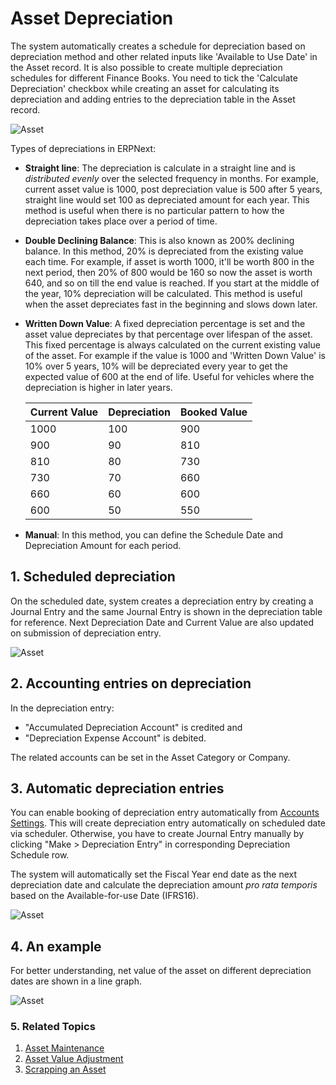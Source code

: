 <!-- add breadcrumbs -->
# Asset Depreciation

The system automatically creates a schedule for depreciation based on depreciation method and other related inputs like 'Available to Use Date' in the Asset record. It is also possible to create multiple depreciation schedules for different Finance Books. You need to tick the 'Calculate Depreciation' checkbox while creating an asset for calculating its depreciation and adding entries to the depreciation table in the Asset record.

<img class="screenshot" alt="Asset" src="{{docs_base_url}}/assets/img/asset/depreciation-schedule.png">

Types of depreciations in ERPNext:

* **Straight line**: The depreciation is calculate in a straight line and is _distributed evenly_ over the selected frequency in months. For example, current asset value is 1000, post depreciation value is 500 after 5 years, straight line would set 100 as depreciated amount for each year. This method is useful when there is no particular pattern to how the depreciation takes place over a period of time.

* **Double Declining Balance**: This is also known as 200% declining balance. In this method, 20% is depreciated from the existing value each time. For example, if asset is worth 1000, it'll be worth 800 in the next period, then 20% of 800 would be 160 so now the asset is worth 640, and so on till the end value is reached. If you start at the middle of the year, 10% depreciation will be calculated. This method is useful when the asset depreciates fast in the beginning and slows down later.

* **Written Down Value**: A fixed depreciation percentage is set and the asset value depreciates by that percentage over lifespan of the asset. This fixed percentage is always calculated on the current existing value of the asset. For example if the value is 1000 and 'Written Down Value' is 10% over 5 years, 10% will be depreciated every year to get the expected value of 600 at the end of life. Useful for vehicles where the depreciation is higher in later years.

    | Current Value | Depreciation | Booked Value |
    | -------------- | ----------- | ------------ |
    | 1000 | 100 | 900 |
    | 900 | 90 | 810 |
    | 810 | 80 | 730 |
    | 730 | 70 | 660 |
    | 660 | 60 | 600 |
    | 600 | 50 | 550 |


* **Manual**: In this method, you can define the Schedule Date and Depreciation Amount for each period. 

## 1. Scheduled depreciation
On the scheduled date, system creates a depreciation entry by creating a Journal Entry and the same Journal Entry is shown in the depreciation table for reference. Next Depreciation Date and Current Value are also updated on submission of depreciation entry.

<img class="screenshot" alt="Asset" src="{{docs_base_url}}/assets/img/asset/depreciation-entry.png">

## 2. Accounting entries on depreciation
In the depreciation entry:

- "Accumulated Depreciation Account" is credited and
- "Depreciation Expense Account" is debited.

The related accounts can be set in the Asset Category or Company.

## 3. Automatic depreciation entries
You can enable booking of depreciation entry automatically from [Accounts Settings](/docs/user/manual/en/accounts/accounts-settings). This will create depreciation entry automatically on scheduled date via scheduler. Otherwise, you have to create Journal Entry manually by clicking "Make > Depreciation Entry" in corresponding Depreciation Schedule row.

The system will automatically set the Fiscal Year end date as the next depreciation date and calculate the depreciation amount *pro rata temporis* based on the Available-for-use Date (IFRS16).

<img class="screenshot" alt="Asset" src="/docs/assets/img/asset/asset_prorated_depreciation.png">

## 4. An example
For better understanding, net value of the asset on different depreciation dates are shown in a line graph.

<img class="screenshot" alt="Asset" src="{{docs_base_url}}/assets/img/asset/asset-graph.png">

### 5. Related Topics
1. [Asset Maintenance](/docs/user/manual/en/asset/asset-maintenance)
1. [Asset Value Adjustment](/docs/user/manual/en/asset/asset-value-adjustment)
1. [Scrapping an Asset](/docs/user/manual/en/asset/scrapping-an-asset)
